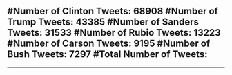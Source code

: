 #Number of Clinton Tweets: 68908
#Number of Trump Tweets: 43385
#Number of Sanders Tweets: 31533
#Number of Rubio Tweets: 13223
#Number of Carson Tweets: 9195
#Number of Bush Tweets: 7297
#Total Number of Tweets:  
---
---
